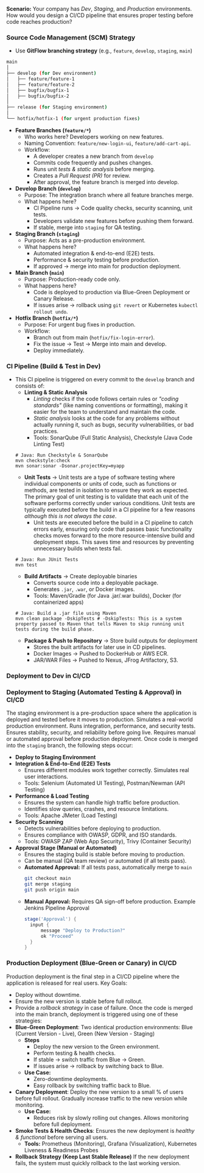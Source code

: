**Scenario:** Your company has *Dev*, *Staging*, and *Production* environments. How would you design a CI/CD pipeline that ensures proper testing before code reaches production?

### Source Code Management (SCM) Strategy ###
- Use **GitFlow branching strategy** (e.g., `feature`, `develop`, `staging`, `main`)

```bash
main
│
├── develop (for Dev environment)
│   ├── feature/feature-1
│   ├── feature/feature-2
│   ├── bugfix/bugfix-1
│   ├── bugfix/bugfix-2
│
├── release (for Staging environment)
│
└── hotfix/hotfix-1 (for urgent production fixes)
```

- **Feature Branches (`feature/*`)**
  - Who works here? Developers working on new features.
  - Naming Convention: `feature/new-login-ui`, `feature/add-cart-api`.
  - Workflow:
    - A developer creates a new branch from `develop`
    - Commits code frequently and pushes changes.
    - Runs unit *tests & static analysis* before merging.
    - Creates a *Pull Request (PR)* for review.
    - After approval, the feature branch is merged into develop.
- **Develop Branch (`develop`)**
  - Purpose: The integration branch where all feature branches merge.
  - What happens here?
    - CI Pipeline runs → Code quality checks, security scanning, unit tests.
    - Developers validate new features before pushing them forward.
    - If stable, merge into `staging` for QA testing.
- **Staging Branch (`staging`)**
  - Purpose: Acts as a pre-production environment.
  - What happens here?
    - Automated integration & end-to-end (E2E) tests.
    - Performance & security testing before production.
    - If approved → merge into main for production deployment.
- **Main Branch (`main`)**
  - Purpose: Production-ready code only.
  - What happens here?
    - Code is deployed to production via Blue-Green Deployment or Canary Release.
    - If issues arise → rollback using `git revert` or Kubernetes `kubectl rollout undo`.
- **Hotfix Branch (`hotfix/*`)**
  - Purpose: For urgent bug fixes in production.
  - Workflow:
    - Branch out from main (`hotfix/fix-login-error`).
    - Fix the issue → Test → Merge into main and develop.
    - Deploy immediately.

### CI Pipeline (Build & Test in Dev) ###
- This CI pipeline is triggered on every commit to the `develop` branch and consists of:
  - **Linting & Static Analysis**
    - *Linting* checks if the code follows certain rules or *"coding standards"* (like naming conventions or formatting), making it easier for the team to understand and maintain the code.
    - *Static analysis* looks at the code for any problems without actually running it, such as bugs, security vulnerabilities, or bad practices.
    - Tools: SonarQube (Full Static Analysis),  Checkstyle (Java Code Linting Test)
  ```
  # Java: Run Checkstyle & SonarQube
  mvn checkstyle:check
  mvn sonar:sonar -Dsonar.projectKey=myapp
  ```
  - **Unit Tests** → Unit tests are a type of software testing where individual components or units of code, such as functions or methods, are tested in isolation to ensure they work as expected. The primary goal of unit testing is to validate that each unit of the software performs correctly under various conditions. Unit tests are typically executed before the build in a CI pipeline for a few reasons *although this is not always the case*.
    - Unit tests are executed before the build in a CI pipeline to catch errors early, ensuring only code that passes basic functionality checks moves forward to the more resource-intensive build and deployment steps. This saves time and resources by preventing unnecessary builds when tests fail.
  ```
  # Java: Run JUnit Tests
  mvn test
  ```
  - **Build Artifacts** → Create deployable binaries
    - Converts source code into a deployable package.
    - Generates `.jar`, `.war`, or Docker images.
    - Tools: Maven/Gradle (for Java .jar/.war builds), Docker (for containerized apps)
  ```
  # Java: Build a .jar file using Maven
  mvn clean package -DskipTests # -DskipTests: This is a system property passed to Maven that tells Maven to skip running unit tests during the build phase.
  ```
  - **Package & Push to Repository** → Store build outputs for deployment
    - Stores the built artifacts for later use in CD pipelines.
    - Docker Images → Pushed to DockerHub or AWS ECR.
    - JAR/WAR Files → Pushed to Nexus, JFrog Artifactory, S3.

### Deployment to Dev in CI/CD ###

### Deployment to Staging (Automated Testing & Approval) in CI/CD ###
The staging environment is a pre-production space where the application is deployed and tested before it moves to production. Simulates a real-world production environment. Runs integration, performance, and security tests. Ensures stability, security, and reliability before going live. Requires manual or automated approval before production deployment. Once code is merged into the `staging` branch, the following steps occur:
- **Deploy to Staging Environment**
- **Integration & End-to-End (E2E) Tests**
  - Ensures different modules work together correctly. Simulates real user interactions.
  - Tools: Selenium (Automated UI Testing), Postman/Newman (API Testing)
- **Performance & Load Testing**
  - Ensures the system can handle high traffic before production.
  - Identifies slow queries, crashes, and resource limitations.
  - Tools: Apache JMeter (Load Testing)
- **Security Scanning**
  - Detects vulnerabilities before deploying to production.
  - Ensures compliance with OWASP, GDPR, and ISO standards.
  - Tools: OWASP ZAP (Web App Security), Trivy (Container Security)
- **Approval Stage (Manual or Automated)**
  - Ensures the staging build is stable before moving to production.
  - Can be manual (QA team review) or automated (if all tests pass).
  - **Automated Approval:** If all tests pass, automatically merge to `main`
    ```bash
    git checkout main
    git merge staging
    git push origin main
    ```
  - **Manual Approval:** Requires QA sign-off before production. Example Jenkins Pipeline Approval
    ```groovy
    stage('Approval') {
      input {
          message "Deploy to Production?"
          ok "Proceed"
      }
    }
    ```

### Production Deployment (Blue-Green or Canary) in CI/CD ###
Production deployment is the final step in a CI/CD pipeline where the application is released for real users. Key Goals:
- Deploy without downtime.
- Ensure the new version is stable before full rollout.
- Provide a *rollback strategy* in case of failure.
Once the code is merged into the main branch, deployment is triggered using one of these strategies:
- **Blue-Green Deployment**: Two identical production environments: Blue (Current Version - Live), Green (New Version - Staging)
  - **Steps**
    - Deploy the new version to the Green environment.
    - Perform testing & health checks.
    - If stable → switch traffic from Blue → Green.
    - If issues arise → rollback by switching back to Blue.
  - **Use Case:**
    - Zero-downtime deployments.
    - Easy rollback by switching traffic back to Blue.
- **Canary Deployment**: Deploy the new version to a small % of users before full rollout. Gradually increase traffic to the new version while monitoring.
  - **Use Case:**
    - Reduces risk by slowly rolling out changes. Allows monitoring before full deployment.
- **Smoke Tests & Health Checks**: Ensures the new deployment is *healthy & functional* before serving all users.
  - **Tools:** Prometheus (Monitoring), Grafana (Visualization), Kubernetes Liveness & Readiness Probes
- **Rollback Strategy (Keep Last Stable Release)** If the new deployment fails, the system must quickly rollback to the last working version.



    
